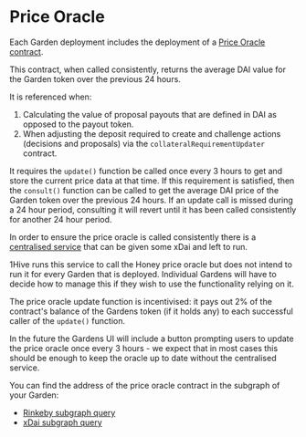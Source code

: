 # Price Oracle

Each Garden deployment includes the deployment of a [Price Oracle contract](https://github.com/1Hive/uniswap-v2-periphery/blob/master/contracts/examples/IncentivisedSlidingWindowOracle.sol).

This contract, when called consistently, returns the average DAI value for the Garden token over the previous 24 hours.

It is referenced when:

1. Calculating the value of proposal payouts that are defined in DAI as opposed to the payout token.
2. When adjusting the deposit required to create and challenge actions \(decisions and proposals\) via the `collateralRequirementUpdater` contract.

It requires the `update()` function be called once every 3 hours to get and store the current price data at that time. If this requirement is satisfied, then the `consult()` function can be called to get the average DAI price of the Garden token over the previous 24 hours. If an update call is missed during a 24 hour period, consulting it will revert until it has been called consistently for another 24 hour period.

In order to ensure the price oracle is called consistently there is a [centralised service](https://github.com/1Hive/price-oracle-service) that can be given some xDai and left to run.

1Hive runs this service to call the Honey price oracle but does not intend to run it for every Garden that is deployed. Individual Gardens will have to decide how to manage this if they wish to use the functionality relying on it. 

The price oracle update function is incentivised: it pays out 2% of the contract's balance of the Gardens token \(if it holds any\) to each successful caller of the `update()` function. 

In the future the Gardens UI will include a button prompting users to update the price oracle once every 3 hours - we expect that in most cases this should be enough to keep the oracle up to date without the centralised service.

You can find the address of the price oracle contract in the subgraph of your Garden:

* [Rinkeby subgraph query](https://thegraph.com/legacy-explorer/subgraph/1hive/gardens-rinkeby?query=Price%20Oracle%20Address)
* [xDai subgraph query](https://thegraph.com/legacy-explorer/subgraph/1hive/gardens-xdai?query=Price%20Oracle%20Address)

